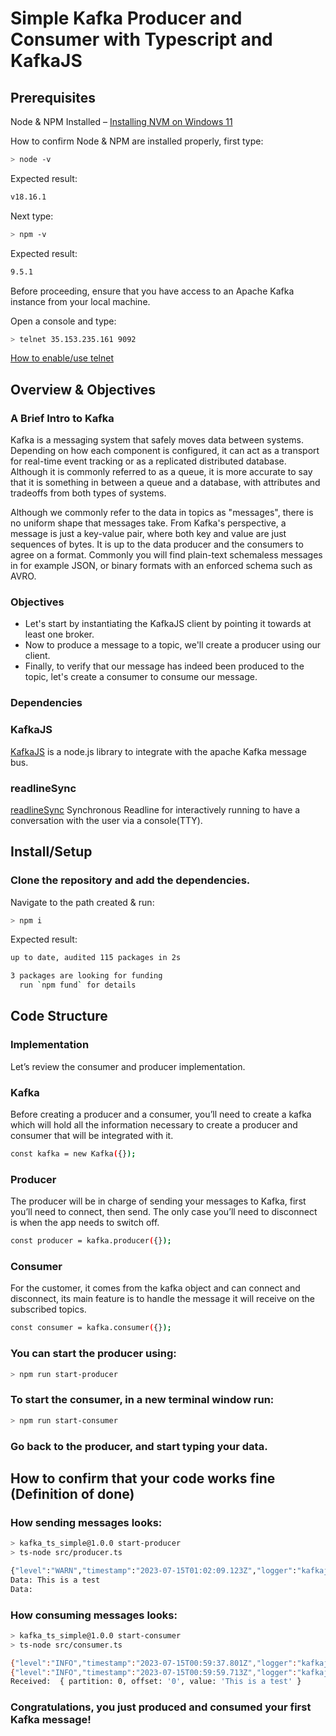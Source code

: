 # Simple Kafka Producer and Consumer with Typescript and KafkaJS

## Prerequisites 
Node & NPM Installed – [Installing NVM on Windows 11](https://realworlddev.hashnode.dev/installing-nvm-on-windows-11)

How to confirm Node & NPM are installed properly, first type:

```bash
> node -v
```
Expected result:
```bash
v18.16.1
```
Next type:

```bash
> npm -v
```
Expected result:
```bash
9.5.1
```

Before proceeding, ensure that you have access to an Apache Kafka instance from your local machine. 

Open a console and type: 
```bash
> telnet 35.153.235.161 9092
``` 
[How to enable/use telnet](https://support.intermedia.com/app/articles/detail/a_id/25172/~/what-is-telnet%3F-how-do-i-run-it%3F)

## Overview & Objectives

### A Brief Intro to Kafka
Kafka is a messaging system that safely moves data between systems. Depending on how each component is configured, it can act as a transport for real-time event tracking or as a replicated distributed database. Although it is commonly referred to as a queue, it is more accurate to say that it is something in between a queue and a database, with attributes and tradeoffs from both types of systems.

Although we commonly refer to the data in topics as "messages", there is no uniform shape that messages take. From Kafka's perspective, a message is just a key-value pair, where both key and value are just sequences of bytes. It is up to the data producer and the consumers to agree on a format. Commonly you will find plain-text schemaless messages in for example JSON, or binary formats with an enforced schema such as AVRO.

### Objectives
- Let's start by instantiating the KafkaJS client by pointing it towards at least one broker.
- Now to produce a message to a topic, we'll create a producer using our client.
- Finally, to verify that our message has indeed been produced to the topic, let's create a consumer to consume our message.

### Dependencies

### KafkaJS
[KafkaJS](https://kafka.js.org/) is a node.js library to integrate with the apache Kafka message bus.

### readlineSync
[readlineSync](https://www.npmjs.com/package/readline-sync) Synchronous Readline for interactively running to have a conversation with the user via a console(TTY).

## Install/Setup

### Clone the repository and add the dependencies.

Navigate to the path created & run:
```bash
> npm i
```
Expected result:
```bash
up to date, audited 115 packages in 2s

3 packages are looking for funding
  run `npm fund` for details
```
## Code Structure

### Implementation
Let’s review the consumer and producer implementation.

### Kafka
Before creating a producer and a consumer, you’ll need to create a kafka which will hold all the information necessary to create a producer and consumer that will be integrated with it.
```bash
const kafka = new Kafka({});
```

### Producer
The producer will be in charge of sending your messages to Kafka, first you’ll need to connect, then send. The only case you’ll need to disconnect is when the app needs to switch off.
```bash
const producer = kafka.producer({});
```

### Consumer
For the customer, it comes from the kafka object and can connect and disconnect, its main feature is to handle the message it will receive on the subscribed topics.
```bash
const consumer = kafka.consumer({});
```

### You can start the producer using:  
```bash
> npm run start-producer
```

### To start the consumer, in a new terminal window run:
```bash
> npm run start-consumer
```

### Go back to the producer, and start typing your data. 

## How to confirm that your code works fine (Definition of done)

### How sending messages looks:
```bash
> kafka_ts_simple@1.0.0 start-producer
> ts-node src/producer.ts

{"level":"WARN","timestamp":"2023-07-15T01:02:09.123Z","logger":"kafkajs","message":"KafkaJS v2.0.0 switched default partitioner. To retain the same partitioning behavior as in previous versions, create the producer with the option \"createPartitioner: Partitioners.LegacyPartitioner\". See the migration guide at https://kafka.js.org/docs/migration-guide-v2.0.0#producer-new-default-partitioner for details. Silence this warning by setting the environment variable \"KAFKAJS_NO_PARTITIONER_WARNING=1\""}
Data: This is a test
Data:
```
### How consuming messages looks:
```bash
> kafka_ts_simple@1.0.0 start-consumer
> ts-node src/consumer.ts

{"level":"INFO","timestamp":"2023-07-15T00:59:37.801Z","logger":"kafkajs","message":"[Consumer] Starting","groupId":"test-group"}
{"level":"INFO","timestamp":"2023-07-15T00:59:59.713Z","logger":"kafkajs","message":"[ConsumerGroup] Consumer has joined the group","groupId":"test-group","memberId":"test-app-e06312db-3ac3-43bb-a746-2d37e388ac29","leaderId":"test-app-e06312db-3ac3-43bb-a746-2d37e388ac29","isLeader":true,"memberAssignment":{"test":[0]},"groupProtocol":"RoundRobinAssigner","duration":21911}
Received:  { partition: 0, offset: '0', value: 'This is a test' }
```
### Congratulations, you just produced and consumed your first Kafka message!
